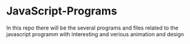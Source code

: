 # JavaScript-Programs
In this repo there will be the several programs and files related to the javascript programm with interesting and verious animation and design
